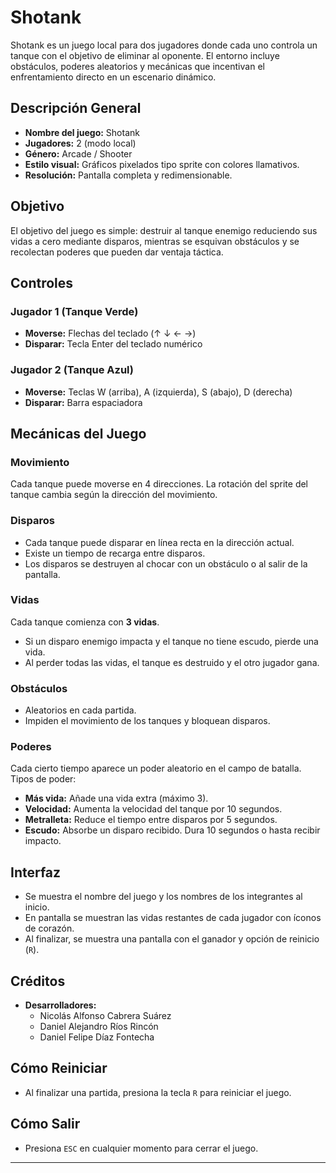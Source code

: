 # Shotank

Shotank es un juego local para dos jugadores donde cada uno controla un tanque con el objetivo de eliminar al oponente. El entorno incluye obstáculos, poderes aleatorios y mecánicas que incentivan el enfrentamiento directo en un escenario dinámico.

## Descripción General

- **Nombre del juego:** Shotank
- **Jugadores:** 2 (modo local)
- **Género:** Arcade / Shooter
- **Estilo visual:** Gráficos pixelados tipo sprite con colores llamativos.
- **Resolución:** Pantalla completa y redimensionable.

## Objetivo

El objetivo del juego es simple: destruir al tanque enemigo reduciendo sus vidas a cero mediante disparos, mientras se esquivan obstáculos y se recolectan poderes que pueden dar ventaja táctica.

## Controles

### Jugador 1 (Tanque Verde)
- **Moverse:** Flechas del teclado (↑ ↓ ← →)
- **Disparar:** Tecla Enter del teclado numérico

### Jugador 2 (Tanque Azul)
- **Moverse:** Teclas W (arriba), A (izquierda), S (abajo), D (derecha)
- **Disparar:** Barra espaciadora

## Mecánicas del Juego

### Movimiento
Cada tanque puede moverse en 4 direcciones. La rotación del sprite del tanque cambia según la dirección del movimiento.

### Disparos
- Cada tanque puede disparar en línea recta en la dirección actual.
- Existe un tiempo de recarga entre disparos.
- Los disparos se destruyen al chocar con un obstáculo o al salir de la pantalla.

### Vidas
Cada tanque comienza con **3 vidas**.
- Si un disparo enemigo impacta y el tanque no tiene escudo, pierde una vida.
- Al perder todas las vidas, el tanque es destruido y el otro jugador gana.

### Obstáculos
- Aleatorios en cada partida.
- Impiden el movimiento de los tanques y bloquean disparos.

### Poderes
Cada cierto tiempo aparece un poder aleatorio en el campo de batalla. Tipos de poder:
- **Más vida:** Añade una vida extra (máximo 3).
- **Velocidad:** Aumenta la velocidad del tanque por 10 segundos.
- **Metralleta:** Reduce el tiempo entre disparos por 5 segundos.
- **Escudo:** Absorbe un disparo recibido. Dura 10 segundos o hasta recibir impacto.

## Interfaz

- Se muestra el nombre del juego y los nombres de los integrantes al inicio.
- En pantalla se muestran las vidas restantes de cada jugador con íconos de corazón.
- Al finalizar, se muestra una pantalla con el ganador y opción de reinicio (`R`).

## Créditos

- **Desarrolladores:**
  - Nicolás Alfonso Cabrera Suárez
  - Daniel Alejandro Ríos Rincón
  - Daniel Felipe Díaz Fontecha

## Cómo Reiniciar

- Al finalizar una partida, presiona la tecla `R` para reiniciar el juego.

## Cómo Salir

- Presiona `ESC` en cualquier momento para cerrar el juego.

---



